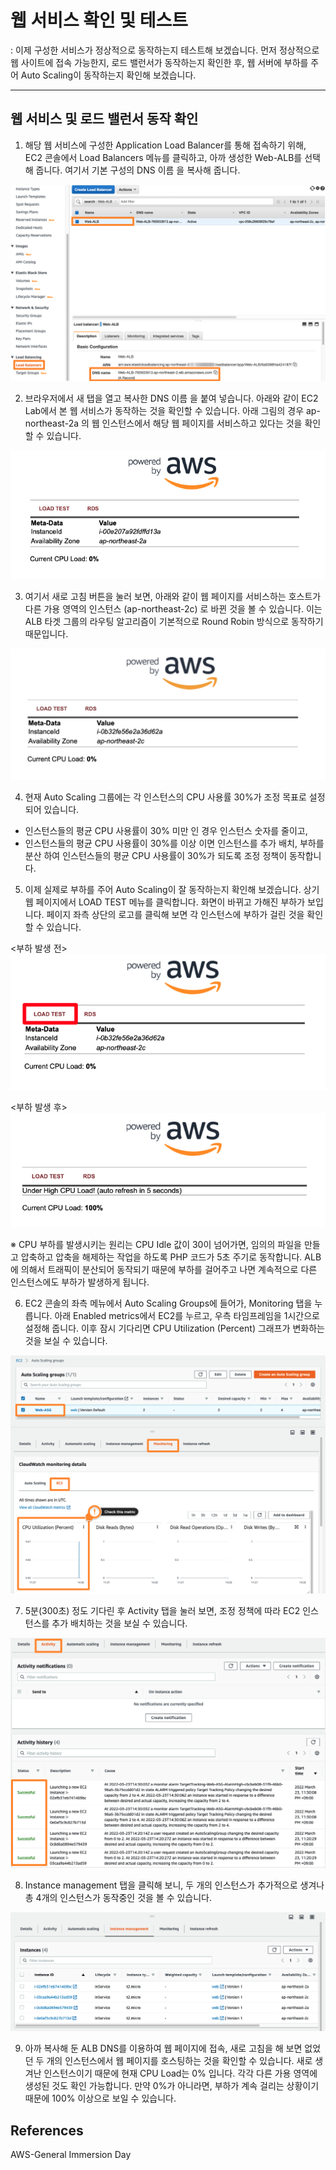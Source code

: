 # 웹 서비스 확인 및 테스트
: 이제 구성한 서비스가 정상적으로 동작하는지 테스트해 보겠습니다. 먼저 정상적으로 웹 사이트에 접속 가능한지, 로드 밸런서가 동작하는지 확인한 후, 웹 서버에 부하를 주어 Auto Scaling이 동작하는지 확인해 보겠습니다.

--------------------------------

## 웹 서비스 및 로드 밸런서 동작 확인

1. 해당 웹 서비스에 구성한 Application Load Balancer를 통해 접속하기 위해, EC2 콘솔에서 Load Balancers 메뉴를 클릭하고, 아까 생성한 Web-ALB를 선택해 줍니다. 여기서 기본 구성의 DNS 이름 을 복사해 줍니다.

![](../img/aws/immersion/gid-ec2-48.png)

2. 브라우저에서 새 탭을 열고 복사한 DNS 이름 을 붙여 넣습니다. 아래와 같이 EC2 Lab에서 본 웹 서비스가 동작하는 것을 확인할 수 있습니다. 아래 그림의 경우 ap-northeast-2a 의 웹 인스턴스에서 해당 웹 페이지를 서비스하고 있다는 것을 확인할 수 있습니다.

![](../img/aws/immersion/gid-ec2-68.png)

3. 여기서 새로 고침 버튼을 눌러 보면, 아래와 같이 웹 페이지를 서비스하는 호스트가 다른 가용 영역의 인스턴스 (ap-northeast-2c) 로 바뀐 것을 볼 수 있습니다. 이는 ALB 타겟 그룹의 라우팅 알고리즘이 기본적으로 Round Robin 방식으로 동작하기 때문입니다.

![](../img/aws/immersion/gid-ec2-69.png)

4. 현재 Auto Scaling 그룹에는 각 인스턴스의 CPU 사용률 30%가 조정 목표로 설정되어 있습니다.
* 인스턴스들의 평균 CPU 사용률이 30% 미만 인 경우 인스턴스 숫자를 줄이고,
* 인스턴스들의 평균 CPU 사용률이 30%를 이상 이면 인스턴스를 추가 배치, 부하를 분산 하여 인스턴스들의 평균 CPU 사용률이 30%가 되도록 조정 정책이 동작합니다.

5. 이제 실제로 부하를 주어 Auto Scaling이 잘 동작하는지 확인해 보겠습니다. 상기 웹 페이지에서 LOAD TEST 메뉴를 클릭합니다. 화면이 바뀌고 가해진 부하가 보입니다. 페이지 좌측 상단의 로고를 클릭해 보면 각 인스턴스에 부하가 걸린 것을 확인할 수 있습니다.

<부하 발생 전>
![](../img/aws/immersion/gid-ec2-70.png)

<부하 발생 후>
![](../img/aws/immersion/gid-ec2-70-1.png)

※ CPU 부하를 발생시키는 원리는 CPU Idle 값이 30이 넘어가면, 임의의 파일을 만들고 압축하고 압축을 해제하는 작업을 하도록 PHP 코드가 5초 주기로 동작합니다. ALB에 의해서 트래픽이 분산되어 동작되기 때문에 부하를 걸어주고 나면 계속적으로 다른 인스턴스에도 부하가 발생하게 됩니다.

6. EC2 콘솔의 좌측 메뉴에서 Auto Scaling Groups에 들어가, Monitoring 탭을 누릅니다. 아래 Enabled metrics에서 EC2를 누르고, 우측 타임프레임을 1시간으로 설정해 줍니다. 이후 잠시 기다리면 CPU Utilization (Percent) 그래프가 변화하는 것을 보실 수 있습니다.

![](../img/aws/immersion/gid-ec2-50.png)

7. 5분(300초) 정도 기다린 후 Activity 탭을 눌러 보면, 조정 정책에 따라 EC2 인스턴스를 추가 배치하는 것을 보실 수 있습니다.

![](../img/aws/immersion/gid-ec2-51.png)

8. Instance management 탭을 클릭해 보니, 두 개의 인스턴스가 추가적으로 생겨나 총 4개의 인스턴스가 동작중인 것을 볼 수 있습니다.

![](../img/aws/immersion/gid-ec2-52.png)

9. 아까 복사해 둔 ALB DNS를 이용하여 웹 페이지에 접속, 새로 고침을 해 보면 없었던 두 개의 인스턴스에서 웹 페이지를 호스팅하는 것을 확인할 수 있습니다. 새로 생겨난 인스턴스이기 때문에 현재 CPU Load는 0% 입니다. 각각 다른 가용 영역에 생성된 것도 확인 가능합니다. 만약 0%가 아니라면, 부하가 계속 걸리는 상황이기 때문에 100% 이상으로 보일 수 있습니다.


## References
AWS-General Immersion Day